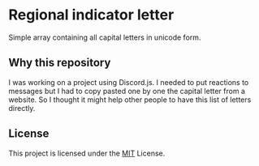 # Regional indicator letter

Simple array containing all capital letters in unicode form.

## Why this repository

I was working on a project using Discord.js. I needed to put reactions to messages but I had to copy pasted one by one the capital letter from a website. So I thought it might help other people to have this list of letters directly.

## License

This project is licensed under the [MIT](LICENSE) License.
